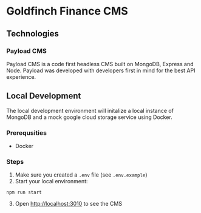 # Goldfinch Finance CMS

## Technologies

### Payload CMS

Payload CMS is a code first headless CMS built on MongoDB, Express and Node. Payload was developed with developers first in mind for the best API experience.

## Local Development

The local development environment will initalize a local instance of MongoDB and a mock google cloud storage service using Docker.

### Prerequsities

- Docker

### Steps

1. Make sure you created a `.env` file (see `.env.example`)
2. Start your local environment:

```
npm run start
```

3. Open [http://localhost:3010](http://localhost:3010) to see the CMS
